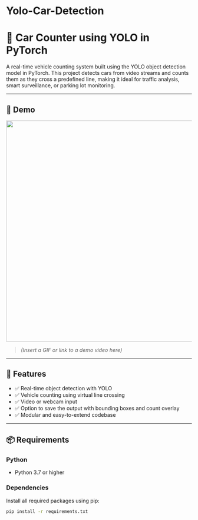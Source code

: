 # Yolo-Car-Detection
# 🚗 Car Counter using YOLO in PyTorch

A real-time vehicle counting system built using the YOLO object detection model in PyTorch. This project detects cars from video streams and counts them as they cross a predefined line, making it ideal for traffic analysis, smart surveillance, or parking lot monitoring.

---

## 📸 Demo

<img src="https://user-images.githubusercontent.com/demo-car-counter.gif" width="600"/>

> *(Insert a GIF or link to a demo video here)*

---

## 🔧 Features

- ✅ Real-time object detection with YOLO
- ✅ Vehicle counting using virtual line crossing
- ✅ Video or webcam input
- ✅ Option to save the output with bounding boxes and count overlay
- ✅ Modular and easy-to-extend codebase

---

## 📦 Requirements

### Python

- Python 3.7 or higher

### Dependencies

Install all required packages using pip:

```bash
pip install -r requirements.txt

